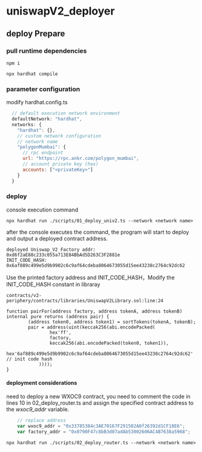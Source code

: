 # uniswapV2_deployer

## deploy Prepare
### pull runtime dependencies
```shell
npm i

npx hardhat compile
```

### parameter configuration
modify hardhat.config.ts
```javascript
  // default execution network environment
  defaultNetwork: "hardhat",
  networks: {
    "hardhat": {},
    // custom network configuration
    // network name
    "polygonMumbai": {
      // rpc endpoint
      url: "https://rpc.ankr.com/polygon_mumbai",
      // account private key (hex)
      accounts: ["<privateKey>"]
    }
  }
```

### deploy
console execution command
```shell
npx hardhat run ./scripts/01_deploy_univ2.ts --network <network name>
```
after the console executes the command, the program will start to deploy and output a deployed contract address.

```shell
deployed Uniswap_V2 Factory addr:  0xd6f2aE88c233c055a713E84BbAd5D263C3F2881e
INIT_CODE_HASH:  0x6af889c499e5d9b9902c6c9af64cdeba8064673055d15ee43238c2764c92dc62
```

Use the printed factory address and INIT_CODE_HASH，Modify the INIT_CODE_HASH constant in libraray
```
contracts/v2-periphery/contracts/libraries/UniswapV2Library.sol:line:24

function pairFor(address factory, address tokenA, address tokenB) internal pure returns (address pair) {
        (address token0, address token1) = sortTokens(tokenA, tokenB);
        pair = address(uint(keccak256(abi.encodePacked(
                hex'ff',
                factory,
                keccak256(abi.encodePacked(token0, token1)),
                hex'6af889c499e5d9b9902c6c9af64cdeba8064673055d15ee43238c2764c92dc62' // init code hash
            ))));
}

```




#### deployment considerations
need to deploy a new WXOC9 contract, you need to comment the code in lines 10 in 02_deploy_router.ts and assign the specified contract address to the *wxoc9_addr* variable.
```typescript
    // replace address
    var wxoc9_addr = "0x33785384c3AE70167F291502A0f26392d1CF18E6";
    var factory_addr = "0x0790F47c8bB3d07adAb53002606AC4B7638a5968";
```

```shell
npx hardhat run ./scripts/02_deploy_router.ts --network <network name>
```
